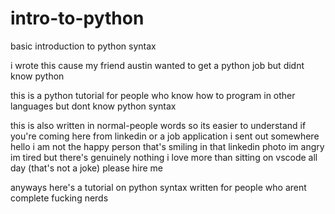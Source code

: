 # intro-to-python

basic introduction to python syntax

i wrote this cause my friend austin wanted to get a python job but didnt know python

this is a python tutorial for people who know how to program in other languages but dont know python syntax

this is also written in normal-people words so its easier to understand
if you're coming here from linkedin or a job application i sent out somewhere
hello
i am not the happy person that's smiling in that linkedin photo
im angry
im tired
but there's genuinely nothing i love more than sitting on vscode all day (that's not a joke)
please hire me

anyways here's a tutorial on python syntax written for people who arent complete fucking nerds